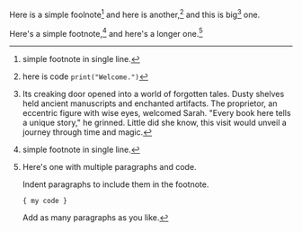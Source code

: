 <!-- Foot notes -->

Here is a simple foolnote[^1] and here is another,[^2] and this is big[^big] one.




[^1]: simple footnote in single line.
[^2]: here is code
`print("Welcome.")`
[^big]: Its creaking door opened into a world of forgotten tales. Dusty shelves held ancient manuscripts and enchanted artifacts. 
    The proprietor, an eccentric figure with wise eyes, welcomed Sarah. "Every book here tells a unique story," he grinned. Little did she know, this visit would unveil a journey through time and magic.




Here's a simple footnote,[^1] and here's a longer one.[^bignote]

[^1]: This is the first footnote.

[^bignote]: Here's one with multiple paragraphs and code.

    Indent paragraphs to include them in the footnote.

    `{ my code }`

    Add as many paragraphs as you like.